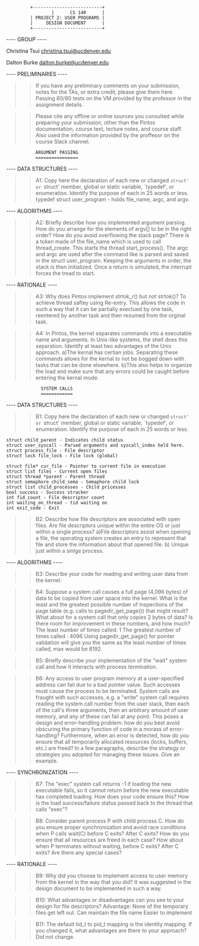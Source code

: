 		     +--------------------------+
       	       	     |		CS 140		|
		     | PROJECT 2: USER PROGRAMS	|
		     | 	   DESIGN DOCUMENT     	|
		     +--------------------------+

---- GROUP ----

Christina Tsui christina.tsui@ucdenver.edu

Dalton Burke dalton.burke@ucdenver.edu

---- PRELIMINARIES ----

>> If you have any preliminary comments on your submission, notes for the
>> TAs, or extra credit, please give them here.
Passing 80/80 tests on the VM provided by the professor in the assignment details.

>> Please cite any offline or online sources you consulted while
>> preparing your submission, other than the Pintos documentation, course
>> text, lecture notes, and course staff.
Also used the information provided by the proffesor on the course Slack channel.

			   ARGUMENT PASSING
			   ================

---- DATA STRUCTURES ----

>> A1: Copy here the declaration of each new or changed `struct' or
>> `struct' member, global or static variable, `typedef', or
>> enumeration.  Identify the purpose of each in 25 words or less.
    typedef struct user_program - holds file_name, argc, and argv.

---- ALGORITHMS ----

>> A2: Briefly describe how you implemented argument parsing.  How do
>> you arrange for the elements of argv[] to be in the right order?
>> How do you avoid overflowing the stack page?
    There is a token made of the file_name which is used to call thread_create.
    This starts the thread start_process(). The argc and argc are used after the
    command like is parsed and saved in the struct user_program. Keeping the
    arguments in order, the stack is then initialized. Once a return is simulated,
    the interrupt forces the tread to start.

---- RATIONALE ----

>> A3: Why does Pintos implement strtok_r() but not strtok()?
    To achieve thread saftey using Re-entry. This allows the code in such a way that it
    can be partially exectued by one task, reentered by another task and then resumed
    from the orginal task.

>> A4: In Pintos, the kernel separates commands into a executable name
>> and arguments.  In Unix-like systems, the shell does this
>> separation.  Identify at least two advantages of the Unix approach.
    a)The kernal has certian jobs. Separating these commands allows for the kernal to
    not be bogged down with tasks that can be done elsewhere.
    b)This also helps to organize the load and make sure that any errors could be caught
    before entering the kernal mode.

			     SYSTEM CALLS
			     ============

---- DATA STRUCTURES ----

>> B1: Copy here the declaration of each new or changed `struct' or
>> `struct' member, global or static variable, `typedef', or
>> enumeration.  Identify the purpose of each in 25 words or less.

    struct child_parent - Indicates child status
    struct user_syscall - Parsed arguments and syscall_index held here.
    struct process_file - File descriptor
    struct lock file_lock - File lock (global)

    struct file* cur_file - Pointer to current file in execution
    struct list files - Current open files
    struct thread *parent - Parent thread
    struct semaphore child_sema - Semaphore child lock
    struct list child_processes - Child pricesses
    bool success - Success stracker
    int fid_count - File descriptor count
    int waiting_on_thread - tid waiting on
    int exit_code - Exit

>> B2: Describe how file descriptors are associated with open files.
>> Are file descriptors unique within the entire OS or just within a
>> single process?
    a)File descriptors assist when opening a file, the operating system creates an
    entry to represent that file and store the information about that opened file.
    b) Unique just within a sinlge process.


---- ALGORITHMS ----

>> B3: Describe your code for reading and writing user data from the
>> kernel.

>> B4: Suppose a system call causes a full page (4,096 bytes) of data
>> to be copied from user space into the kernel.  What is the least
>> and the greatest possible number of inspections of the page table
>> (e.g. calls to pagedir_get_page()) that might result?  What about
>> for a system call that only copies 2 bytes of data?  Is there room
>> for improvement in these numbers, and how much?
    The least number of times called: 1
    The greatest number of times called : 4096
    Using pagedir_get_page() for pointer validation will give you the same as the
    least number of times called, max would be 8192.



>> B5: Briefly describe your implementation of the "wait" system call
>> and how it interacts with process termination.

>> B6: Any access to user program memory at a user-specified address
>> can fail due to a bad pointer value.  Such accesses must cause the
>> process to be terminated.  System calls are fraught with such
>> accesses, e.g. a "write" system call requires reading the system
>> call number from the user stack, then each of the call's three
>> arguments, then an arbitrary amount of user memory, and any of
>> these can fail at any point.  This poses a design and
>> error-handling problem: how do you best avoid obscuring the primary
>> function of code in a morass of error-handling?  Furthermore, when
>> an error is detected, how do you ensure that all temporarily
>> allocated resources (locks, buffers, etc.) are freed?  In a few
>> paragraphs, describe the strategy or strategies you adopted for
>> managing these issues.  Give an example.

---- SYNCHRONIZATION ----

>> B7: The "exec" system call returns -1 if loading the new executable
>> fails, so it cannot return before the new executable has completed
>> loading.  How does your code ensure this?  How is the load
>> success/failure status passed back to the thread that calls "exec"?

>> B8: Consider parent process P with child process C.  How do you
>> ensure proper synchronization and avoid race conditions when P
>> calls wait(C) before C exits?  After C exits?  How do you ensure
>> that all resources are freed in each case?  How about when P
>> terminates without waiting, before C exits?  After C exits?  Are
>> there any special cases?

---- RATIONALE ----

>> B9: Why did you choose to implement access to user memory from the
>> kernel in the way that you did?
    It was suggested in the design document to be implemented in such a way.

>> B10: What advantages or disadvantages can you see to your design
>> for file descriptors?
Advantage:
    None of the temporary files get left out.
    Can maintain the file name
    Easier to implement

>> B11: The default tid_t to pid_t mapping is the identity mapping.
>> If you changed it, what advantages are there to your approach?
    Did not change.
